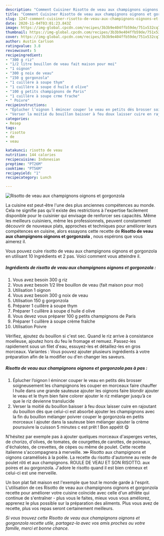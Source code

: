 ```yaml
---
description: "Comment Cuisiner Risotto de veau aux champignons oignons et gorgonzola"
title: "Comment Cuisiner Risotto de veau aux champignons oignons et gorgonzola"
slug: 1247-comment-cuisiner-risotto-de-veau-aux-champignons-oignons-et-gorgonzola
date: 2020-11-04T03:01:23.843Z
image: https://img-global.cpcdn.com/recipes/3b3b9e404ffb59de/751x532cq70/risotto-de-veau-aux-champignons-oignons-et-gorgonzola-photo-principale-de-la-recette.jpg
thumbnail: https://img-global.cpcdn.com/recipes/3b3b9e404ffb59de/751x532cq70/risotto-de-veau-aux-champignons-oignons-et-gorgonzola-photo-principale-de-la-recette.jpg
cover: https://img-global.cpcdn.com/recipes/3b3b9e404ffb59de/751x532cq70/risotto-de-veau-aux-champignons-oignons-et-gorgonzola-photo-principale-de-la-recette.jpg
author: Austin Carlson
ratingvalue: 3.8
reviewcount: 5
recipeingredient:
- "300 g riz"
- "1/2 litre bouillon de veau fait maison pour moi"
- "1 oignon"
- "300 g noix de veau"
- "150 g gorgonzola"
- "1 cuillère à soupe thym"
- "1 cuillère à soupe d huile d olive"
- "100 g petits champignons de Paris"
- "1 cuillère à soupe crme frache"
- " Poivre"
recipeinstructions:
- "Éplucher l’oignon l émincer couper le veau en petits dés brosser soigneusement les champignons les couper en morceaux faire chauffer l huile dans une grande sauteuse ajouter les oignons faire blondir ajouter le veau et le thym bien faire colorer ajouter le riz mélanger jusqu’à ce que le riz devienne translucide"
- "Verser la moitié du bouillon baisser à feu doux laisser cuire en rajoutant du bouillon dès que celui-ci est absorbé ajouter les champignons avec la fin du bouillon mélanger poivrer couper le gorgonzola en petits morceaux l ajouter dans la sauteuse bien mélanger ajouter la crème poursuivre la cuisson 5 minutes c est prêt ! Bon appétit 😋"
categories:
- Resep
tags:
- risotto
- de
- veau

katakunci: risotto de veau 
nutrition: 144 calories
recipecuisine: Indonesian
preptime: "PT26M"
cooktime: "PT56M"
recipeyield: "1"
recipecategory: Lunch

---
```



![Risotto de veau aux champignons oignons et gorgonzola](https://img-global.cpcdn.com/recipes/3b3b9e404ffb59de/751x532cq70/risotto-de-veau-aux-champignons-oignons-et-gorgonzola-photo-principale-de-la-recette.jpg)

La cuisine est peut-être l'une des plus anciennes compétences au monde. Cela ne signifie pas qu'il existe des restrictions à l'expertise facilement disponible pour le cuisinier qui envisage de renforcer ses capacités. Même les meilleurs cuisiniers, même les professionnels, peuvent constamment découvrir de nouveaux plats, approches et techniques pour améliorer leurs compétences en cuisine, alors essayons cette recette de <strong> Risotto de veau aux champignons oignons et gorgonzola </strong>, nous espérons que vous aimerez il.

<!--inarticleads1-->

Vous pouvez cuire risotto de veau aux champignons oignons et gorgonzola en utilisant 10 Ingrédients et 2 pas. Voici comment vous atteindre il.

##### Ingrédients de risotto de veau aux champignons oignons et gorgonzola :

1. Vous avez besoin 300 g riz
1. Vous avez besoin 1/2 litre bouillon de veau (fait maison pour moi)
1. Utilisation 1 oignon
1. Vous avez besoin 300 g noix de veau
1. Utilisation 150 g gorgonzola
1. Préparer 1 cuillère à soupe thym
1. Préparer 1 cuillère à soupe d huile d olive
1. Vous devez vous préparer 100 g petits champignons de Paris
1. Préparer 1 cuillère à soupe crème fraîche
1. Utilisation  Poivre


Vérifiez, ajoutez du bouillon si c&#39;est sec. Quand le riz arrive à consistance moelleuse, ajoutez hors du feu le fromage et remuez. Passez-les rapidement sous un filet d&#39;eau, essuyez-les et détaillez-les en gros morceaux. Variantes : Vous pouvez ajouter plusieurs ingrédients à votre préparation afin de la modifier ou d&#39;en changer les saveurs. 

<!--inarticleads2-->

##### Risotto de veau aux champignons oignons et gorgonzola pas à pas :

1. Éplucher l’oignon l émincer couper le veau en petits dés brosser soigneusement les champignons les couper en morceaux faire chauffer l huile dans une grande sauteuse ajouter les oignons faire blondir ajouter le veau et le thym bien faire colorer ajouter le riz mélanger jusqu’à ce que le riz devienne translucide
1. Verser la moitié du bouillon baisser à feu doux laisser cuire en rajoutant du bouillon dès que celui-ci est absorbé ajouter les champignons avec la fin du bouillon mélanger poivrer couper le gorgonzola en petits morceaux l ajouter dans la sauteuse bien mélanger ajouter la crème poursuivre la cuisson 5 minutes c est prêt ! Bon appétit 😋


N&#39;hésitez par exemple pas à ajouter quelques morceaux d&#39;asperges vertes, de chorizo, d&#39;olives, de tomates, de courgettes,de carottes, de poireaux, d&#39;échalotes, de crevettes, de cèpes ou même de poulet. Cette recette italienne s&#39;accompagnera à merveille. ⋙ Risotto aux champignons et oignons caramélisés à la poêle. La recette du risotto d&#39;automne au reste de poulet rôti et aux champignons. ROULE DE VEAU ET SON RISOTTO. aux poires et au gorgonzola. J&#39;adore le risotto quand il est bien crémeux et celui-ci est une merveille. 

<!--inarticleads1-->

<p>
Un bon plat fait maison est l'exemple que tout le monde garde à l'esprit. L'utilisation de ces Risotto de veau aux champignons oignons et gorgonzola recette pour améliorer votre cuisine coïncide avec celle d'un athlète qui continue de s'entraîner - plus vous le faites, mieux vous vous améliorez, apprenez le plus possible sur la préparation des aliments. Plus vous avez de recette, plus vos repas seront certainement meilleurs.
</p>

<p>
<i>Si vous trouvez cette Risotto de veau aux champignons oignons et gorgonzola recette utile, partagez-la avec vos amis proches ou votre famille, merci et bonne chance.</i>
</p>
